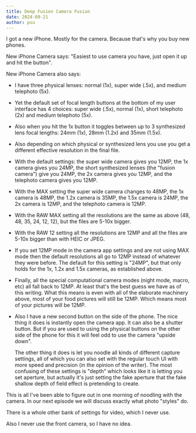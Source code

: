 ```yaml
---
title: Deep Fusion Camera Fusion
date: 2024-09-21
author: psu
---
```


I got a new iPhone. Mostly for the camera. Because that's why you buy new phones.

New iPhone Camera says: "Easiest to use camera you have, just open it up and hit the button".

New iPhone Camera also says:

- I have three physical lenses: normal (1x), super wide (.5x), and medium telephoto (5x).

- Yet the default set of focal length buttons at the bottom of my user interface has 4
  choices: super wide (.5x), normal (1x), short telephoto (2x) and medium telephoto (5x).

- Also when you hit the 1x button it toggles between up to 3 synthesized lens focal lengths:
  24mm (1x), 28mm (1.2x) and 35mm (1.5x).

- Also depending on which physical or synthesized lens you use you get a different
  effective resolution in the final file.

- With the default settings: the super wide camera gives you 12MP, the 1x camera gives you
  24MP, the short synthesized lenses (the "fusion camera") give you 24MP, the 2x camera
  gives you 12MP, and the telephoto camera gives you 12MP.

- With the MAX setting the super wide camera changes to 48MP, the 1x camera is 48MP, the
  1.2x camera is 35MP, the 1.5x camera is 24MP, the 2x camera is 12MP, and the telephoto
  camera is 12MP.
  
- With the RAW MAX setting all the resolutions are the same as above (48, 48, 35, 24, 12,
  12), but the files are 5-10x bigger.

- With the RAW 12 setting all the resolutions are 12MP and all the files are 5-10x
bigger than with HEIC or JPEG.

- If you set 12MP mode in the camera app settings and are not using MAX mode then the
  default resolutions all go to 12MP instead of whatever they were before. The default for
  this setting is "24MP", but that only holds for the 1x, 1.2x and 1.5x cameras, as
  established above.

- Finally, all the special computational camera modes (night mode, macro, etc) all fall back to
  12MP. At least that's the best guess we have as of this writing. What this means is even
  with all of the elaborate machinery above, most of your food pictures will still be
  12MP. Which means most of your pictures will be 12MP.

- Also I have a new second button on the side of the phone. The nice thing it does is
  instantly open the camera app. It can also be a shutter button. But if you are used to
  using the physical buttons on the other side of the phone for this it will feel odd to
  use the camera "upside down".
  
  The other thing it does is let you noodle all kinds of different capture settings, all
  of which you can also set with the regular touch UI with more speed and precision (in
  the opinion of the writer). The most confusing of these settings is "depth" which looks
  like it is letting you set aperture, but actually it's just setting the fake aperture
  that the fake shallow depth of field effect is pretending to create.

This is all I've been able to figure out in one morning of noodling with the camera. In
our next episode we will discuss exactly what photo "styles" do.

There is a whole other bank of settings for video, which I never use.

Also I never use the front camera, so I have no idea.
